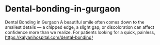 # Dental-bonding-in-gurgaon
Dental Bonding in Gurgaon  A beautiful smile often comes down to the smallest details — a chipped edge, a slight gap, or discoloration can affect confidence more than we realize. For patients looking for a quick, painless, 
https://kalyanihospital.com/dental-bonding/
